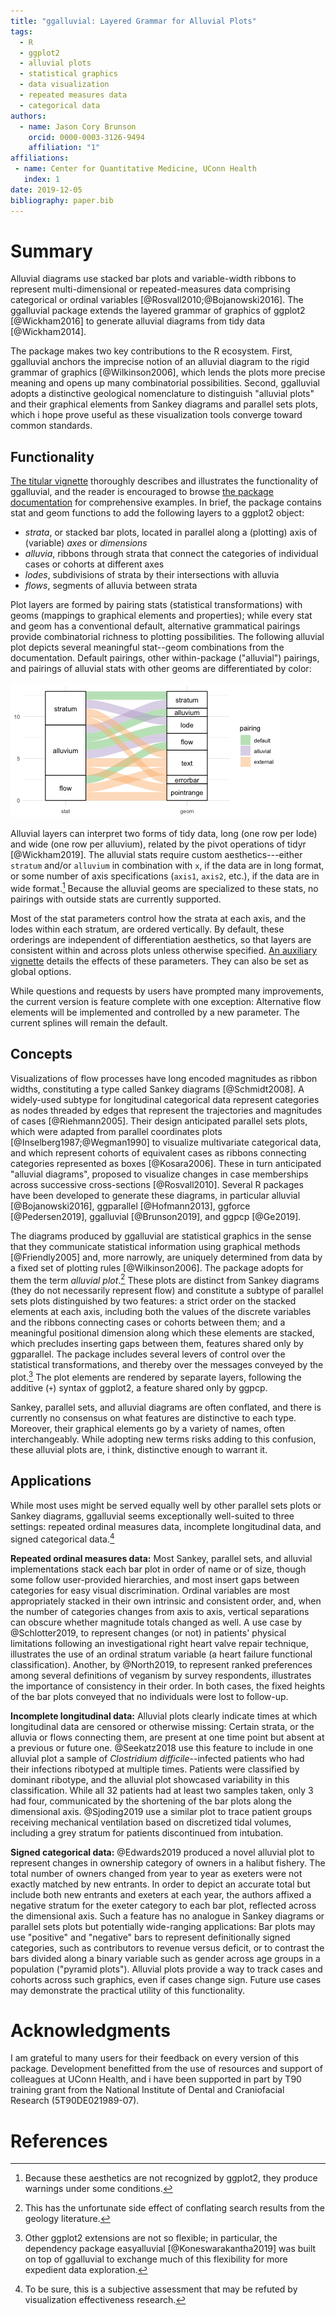 ```yaml
---
title: "ggalluvial: Layered Grammar for Alluvial Plots"
tags:
  - R
  - ggplot2
  - alluvial plots
  - statistical graphics
  - data visualization
  - repeated measures data
  - categorical data
authors:
  - name: Jason Cory Brunson
    orcid: 0000-0003-3126-9494
    affiliation: "1"
affiliations:
 - name: Center for Quantitative Medicine, UConn Health
   index: 1
date: 2019-12-05
bibliography: paper.bib
---
```


<!--
To generate `paper.md`, execute this from the console:
```r
knitr::knit("paper.rmd", "paper.md")
```
-->



# Summary

Alluvial diagrams use stacked bar plots and variable-width ribbons to represent multi-dimensional or repeated-measures data comprising categorical or ordinal variables [@Rosvall2010;@Bojanowski2016]. The ggalluvial package extends the layered grammar of graphics of ggplot2 [@Wickham2016] to generate alluvial diagrams from tidy data [@Wickham2014].

The package makes two key contributions to the R ecosystem.
First, ggalluvial anchors the imprecise notion of an alluvial diagram to the rigid grammar of graphics [@Wilkinson2006], which lends the plots more precise meaning and opens up many combinatorial possibilities.
Second, ggalluvial adopts a distinctive geological nomenclature to distinguish "alluvial plots" and their graphical elements from Sankey diagrams and parallel sets plots, which i hope prove useful as these visualization tools converge toward common standards.

## Functionality

[The titular vignette](http://corybrunson.github.io/ggalluvial/articles/ggalluvial.html) thoroughly describes and illustrates the functionality of ggalluvial, and the reader is encouraged to browse [the package documentation](http://corybrunson.github.io/ggalluvial/reference/index.html) for comprehensive examples. In brief, the package contains stat and geom functions to add the following layers to a ggplot2 object:

* _strata_, or stacked bar plots, located in parallel along a (plotting) axis of (variable) _axes_ or _dimensions_
* _alluvia_, ribbons through strata that connect the categories of individual cases or cohorts at different axes
* _lodes_, subdivisions of strata by their intersections with alluvia
* _flows_, segments of alluvia between strata

Plot layers are formed by pairing stats (statistical transformations) with geoms (mappings to graphical elements and properties); while every stat and geom has a conventional default, alternative grammatical pairings provide combinatorial richness to plotting possibilities.
The following alluvial plot depicts several meaningful stat--geom combinations from the documentation. Default pairings, other within-package ("alluvial") pairings, and pairings of alluvial stats with other geoms are differentiated by color:

![](paper/figure-1.png)

Alluvial layers can interpret two forms of tidy data, long (one row per lode) and wide (one row per alluvium), related by the pivot operations of tidyr [@Wickham2019].
The alluvial stats require custom aesthetics---either `stratum` and/or `alluvium` in combination with `x`, if the data are in long format, or some number of axis specifications (`axis1`, `axis2`, etc.), if the data are in wide format.[^warnings] Because the alluvial geoms are specialized to these stats, no pairings with outside stats are currently supported.

[^warnings]: Because these aesthetics are not recognized by ggplot2, they produce warnings under some conditions.

Most of the stat parameters control how the strata at each axis, and the lodes within each stratum, are ordered vertically. By default, these orderings are independent of differentiation aesthetics, so that layers are consistent within and across plots unless otherwise specified. [An auxiliary vignette](http://corybrunson.github.io/ggalluvial/articles/order-rectangles.html) details the effects of these parameters. They can also be set as global options.

While questions and requests by users have prompted many improvements, the current version is feature complete with one exception: Alternative flow elements will be implemented and controlled by a new parameter. The current splines will remain the default.

## Concepts

Visualizations of flow processes have long encoded magnitudes as ribbon widths, constituting a type called Sankey diagrams [@Schmidt2008].
A widely-used subtype for longitudinal categorical data represent categories as nodes threaded by edges that represent the trajectories and magnitudes of cases [@Riehmann2005].
Their design anticipated parallel sets plots, which were adapted from parallel coordinates plots [@Inselberg1987;@Wegman1990] to visualize multivariate categorical data, and which represent cohorts of equivalent cases as ribbons connecting categories represented as boxes [@Kosara2006].
These in turn anticipated "alluvial diagrams", proposed to visualize changes in case memberships across successive cross-sections [@Rosvall2010].
Several R packages have been developed to generate these diagrams, in particular alluvial [@Bojanowski2016], ggparallel [@Hofmann2013], ggforce [@Pedersen2019], ggalluvial [@Brunson2019], and ggpcp [@Ge2019].

The diagrams produced by ggalluvial are statistical graphics in the sense that they communicate statistical information using graphical methods [@Friendly2005] and, more narrowly, are uniquely determined from data by a fixed set of plotting rules [@Wilkinson2006]. The package adopts for them the term _alluvial plot_.[^plots]
These plots are distinct from Sankey diagrams (they do not necessarily represent flow) and constitute a subtype of parallel sets plots distinguished by two features: a strict order on the stacked elements at each axis, including both the values of the discrete variables and the ribbons connecting cases or cohorts between them; and a meaningful positional dimension along which these elements are stacked, which precludes inserting gaps between them, features shared only by ggparallel.
The package includes several levers of control over the statistical transformations, and thereby over the messages conveyed by the plot.[^easy]
The plot elements are rendered by separate layers, following the additive (`+`) syntax of ggplot2, a feature shared only by ggpcp.

[^plots]: This has the unfortunate side effect of conflating search results from the geology literature.
[^easy]: Other ggplot2 extensions are not so flexible; in particular, the dependency package easyalluvial [@Koneswarakantha2019] was built on top of ggalluvial to exchange much of this flexibility for more expedient data exploration.

Sankey, parallel sets, and alluvial diagrams are often conflated, and there is currently no consensus on what features are distinctive to each type.
Moreover, their graphical elements go by a variety of names, often interchangeably.
While adopting new terms risks adding to this confusion, these alluvial plots are, i think, distinctive enough to warrant it.

## Applications

While most uses might be served equally well by other parallel sets plots or Sankey diagrams, ggalluvial seems exceptionally well-suited to three settings: repeated ordinal measures data, incomplete longitudinal data, and signed categorical data.[^opinion]

[^opinion]: To be sure, this is a subjective assessment that may be refuted by visualization effectiveness research.

**Repeated ordinal measures data:**
Most Sankey, parallel sets, and alluvial implementations stack each bar plot in order of name or of size, though some follow user-provided hierarchies, and most insert gaps between categories for easy visual discrimination. Ordinal variables are most appropriately stacked in their own intrinsic and consistent order, and, when the number of categories changes from axis to axis, vertical separations can obscure whether magnitude totals changed as well. A use case by @Schlotter2019, to represent changes (or not) in patients' physical limitations following an investigational right heart valve repair technique, illustrates the use of an ordinal stratum variable (a heart failure functional classification). Another, by @North2019, to represent ranked preferences among several definitions of veganism by survey respondents, illustrates the importance of consistency in their order. In both cases, the fixed heights of the bar plots conveyed that no individuals were lost to follow-up.

**Incomplete longitudinal data:**
Alluvial plots clearly indicate times at which longitudinal data are censored or otherwise missing: Certain strata, or the alluvia or flows connecting them, are present at one time point but absent at a previous or future one.
@Seekatz2018 use this feature to include in one alluvial plot a sample of _Clostridium difficile_--infected patients who had their infections ribotyped at multiple times. Patients were classified by dominant ribotype, and the alluvial plot showcased variability in this classification. While all 32 patients had at least two samples taken, only 3 had four, communicated by the shortening of the bar plots along the dimensional axis.
@Sjoding2019 use a similar plot to trace patient groups receiving mechanical ventilation based on discretized tidal volumes, including a grey stratum for patients discontinued from intubation.

**Signed categorical data:**
@Edwards2019 produced a novel alluvial plot to represent changes in ownership category of owners in a halibut fishery. The total number of owners changed from year to year as exeters were not exactly matched by new entrants. In order to depict an accurate total but include both new entrants and exeters at each year, the authors affixed a negative stratum for the exeter category to each bar plot, reflected across the dimensional axis. Such a feature has no analogue in Sankey diagrams or parallel sets plots but potentially wide-ranging applications: Bar plots may use "positive" and "negative" bars to represent definitionally signed categories, such as contributors to revenue versus deficit, or to contrast the bars divided along a binary variable such as gender across age groups in a population ("pyramid plots"). Alluvial plots provide a way to track cases and cohorts across such graphics, even if cases change sign. Future use cases may demonstrate the practical utility of this functionality.

# Acknowledgments

I am grateful to many users for their feedback on every version of this package. Development benefitted from the use of resources and support of colleagues at UConn Health, and i have been supported in part by T90 training grant from the National Institute of Dental and Craniofacial Research (5T90DE021989-07).

# References
